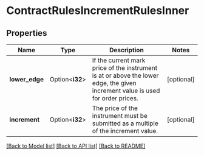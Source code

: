 # ContractRulesIncrementRulesInner

## Properties

Name | Type | Description | Notes
------------ | ------------- | ------------- | -------------
**lower_edge** | Option<**i32**> | If the current mark price of the instrument is at or above the lower edge, the given increment value is used for order prices. | [optional]
**increment** | Option<**i32**> | The price of the instrument must be submitted as a multiple of the increment value. | [optional]

[[Back to Model list]](../README.md#documentation-for-models) [[Back to API list]](../README.md#documentation-for-api-endpoints) [[Back to README]](../README.md)
